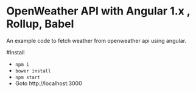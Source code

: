 # OpenWeather API with Angular 1.x , Rollup, Babel 
   An example code to fetch weather from openweather api
   using angular.
   
   
#Install
   - `npm i`
   - `bower install`
   - `npm start`
   - Goto http://localhost:3000